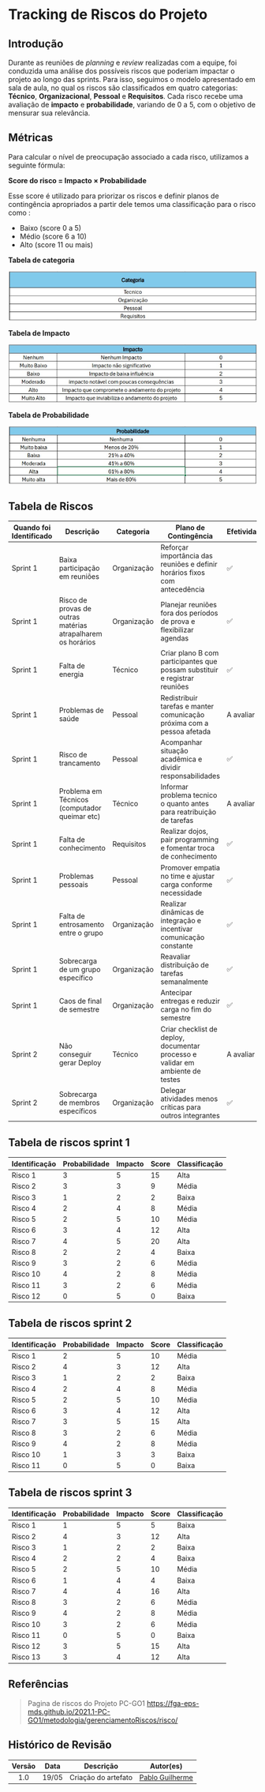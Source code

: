 
# Tracking de Riscos do Projeto

## Introdução

Durante as reuniões de *planning* e *review* realizadas com a equipe, foi conduzida uma análise dos possíveis riscos que poderiam impactar o projeto ao longo das sprints. Para isso, seguimos o modelo apresentado em sala de aula, no qual os riscos são classificados em quatro categorias: **Técnico**, **Organizacional**, **Pessoal** e **Requisitos**. Cada risco recebe uma avaliação de **impacto** e **probabilidade**, variando de 0 a 5, com o objetivo de mensurar sua relevância.

## Métricas

Para calcular o nível de preocupação associado a cada risco, utilizamos a seguinte fórmula:

**Score do risco = Impacto × Probabilidade**

Esse score é utilizado para priorizar os riscos e definir planos de contingência apropriados a partir dele temos uma classificação para o risco como : 

- Baixo (score 0 a 5)
- Médio (score 6 a 10)
- Alto (score 11 ou mais)

**Tabela de categoria**

![alt text](../assets/TabelaCategoria.jpeg)

**Tabela de Impacto**

![alt text](../assets/TabelaImpacto.jpeg)

**Tabela de Probabilidade**

![alt text](../assets/TabelaProbabilidade.jpeg)

## Tabela de Riscos 

| Quando foi Identificado | Descrição                                                      | Categoria     | Plano de Contingência                                                                 | Efetividade     |
|-------------------------|----------------------------------------------------------------|---------------|----------------------------------------------------------------------------------------|-----------------|
| Sprint 1                | Baixa participação em reuniões                                 | Organização   | Reforçar importância das reuniões e definir horários fixos com antecedência            | ✅       |
| Sprint 1                | Risco de provas de outras matérias atrapalharem os horários    | Organização   | Planejar reuniões fora dos períodos de prova e flexibilizar agendas                   | ✅      |
| Sprint 1                | Falta de energia                                               | Técnico       | Criar plano B com participantes que possam substituir e registrar reuniões            | ✅      |
| Sprint 1                | Problemas de saúde                                             | Pessoal       | Redistribuir tarefas e manter comunicação próxima com a pessoa afetada                | A avaliar       |
| Sprint 1                | Risco de trancamento                                           | Pessoal       | Acompanhar situação acadêmica e dividir responsabilidades                             | ✅       |
| Sprint 1                | Problema em Técnicos (computador queimar etc)                 | Técnico       | Informar problema tecnico o quanto antes para reatribuição de tarefas                   | A avaliar       |
| Sprint 1                | Falta de conhecimento                                          | Requisitos    | Realizar dojos, pair programming e fomentar troca de conhecimento                     | ✅       |
| Sprint 1                | Problemas pessoais                                             | Pessoal       | Promover empatia no time e ajustar carga conforme necessidade                         | ✅      |
| Sprint 1                | Falta de entrosamento entre o grupo                           | Organização   | Realizar dinâmicas de integração e incentivar comunicação constante                   | ✅       |
| Sprint 1                | Sobrecarga de um grupo específico                              | Organização   | Reavaliar distribuição de tarefas semanalmente                                        | ✅       |
| Sprint 1                | Caos de final de semestre                                      | Organização   | Antecipar entregas e reduzir carga no fim do semestre                                 | ✅       |
| Sprint 2                | Não conseguir gerar Deploy                                     | Técnico       | Criar checklist de deploy, documentar processo e validar em ambiente de testes        | A avaliar       |
| Sprint 2                | Sobrecarga de membros específicos                              | Organização   | Delegar atividades menos críticas para outros integrantes                             | ✅       |

## Tabela de riscos sprint 1

| Identificação | Probabilidade | Impacto | Score | Classificação   |
|---------------|---------------|---------|-------|-----------------|
| Risco 1       | 3             | 5       | 15    | Alta            |
| Risco 2       | 3             | 3       | 9     | Média           |
| Risco 3       | 1             | 2       | 2     | Baixa           |
| Risco 4       | 2             | 4       | 8     | Média           |
| Risco 5       | 2             | 5       | 10    | Média           |
| Risco 6       | 3             | 4       | 12    | Alta            |
| Risco 7       | 4             | 5       | 20    | Alta            |
| Risco 8       | 2             | 2       | 4     | Baixa           |
| Risco 9       | 3             | 2       | 6     | Média           |
| Risco 10      | 4             | 2       | 8     | Média           |
| Risco 11      | 3             | 2       | 6     | Média           |
| Risco 12      | 0             | 5       | 0     | Baixa           |

## Tabela de riscos sprint 2

| Identificação | Probabilidade | Impacto | Score | Classificação   |
|---------------|---------------|---------|-------|-----------------|
| Risco 1       | 2             | 5       | 10    | Média           |
| Risco 2       | 4             | 3       | 12    | Alta            |
| Risco 3       | 1             | 2       | 2     | Baixa           |
| Risco 4       | 2             | 4       | 8     | Média           |
| Risco 5       | 2             | 5       | 10    | Média           |
| Risco 6       | 3             | 4       | 12    | Alta            |
| Risco 7       | 3             | 5       | 15    | Alta            |
| Risco 8       | 3             | 2       | 6     | Média           |
| Risco 9       | 4             | 2       | 8     | Média           |
| Risco 10      | 1             | 3       | 3     | Baixa           |
| Risco 11      | 0             | 5       | 0     | Baixa           |

## Tabela de riscos sprint 3 

| Identificação | Probabilidade | Impacto | Score | Classificação   |
|---------------|---------------|---------|-------|-----------------|
| Risco 1       | 1             | 5       | 5     | Baixa           |
| Risco 2       | 4             | 3       | 12    | Alta            |
| Risco 3       | 1             | 2       | 2     | Baixa           |
| Risco 4       | 2             | 2       | 4     | Baixa           |
| Risco 5       | 2             | 5       | 10    | Média           |
| Risco 6       | 1             | 4       | 4     | Baixa           |
| Risco 7       | 4             | 4       | 16    | Alta            |
| Risco 8       | 3             | 2       | 6     | Média           |
| Risco 9       | 4             | 2       | 8     | Média           |
| Risco 10      | 3             | 2       | 6     | Média           |
| Risco 11      | 0             | 5       | 0     | Baixa           |
| Risco 12      | 3             | 5       | 15    | Alta            |
| Risco 13      | 3             | 4       | 12    | Alta            |

## Referências

> Pagina de riscos do Projeto PC-GO1 https://fga-eps-mds.github.io/2021.1-PC-GO1/metodologia/gerenciamentoRiscos/risco/

## Histórico de Revisão
| Versão | Data | Descrição | Autor(es)|
|:----:|:------:|:---------:|:--------:|
| 1.0 | 19/05 | Criação do artefato | [Pablo Guilherme](https://github.com/PabloGJBS)|
